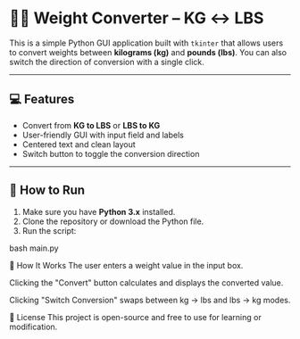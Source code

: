 # 🏋️‍♂️ Weight Converter – KG ↔️ LBS

This is a simple Python GUI application built with `tkinter` that allows users to convert weights between **kilograms (kg)** and **pounds (lbs)**. You can also switch the direction of conversion with a single click.

---

## 💻 Features

- Convert from **KG to LBS** or **LBS to KG**
- User-friendly GUI with input field and labels
- Centered text and clean layout
- Switch button to toggle the conversion direction

---
## 🚀 How to Run

1. Make sure you have **Python 3.x** installed.
2. Clone the repository or download the Python file.
3. Run the script:

bash
main.py

🧠 How It Works
The user enters a weight value in the input box.

Clicking the "Convert" button calculates and displays the converted value.

Clicking "Switch Conversion" swaps between kg → lbs and lbs → kg modes.

📃 License
This project is open-source and free to use for learning or modification.
